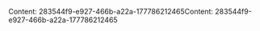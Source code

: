 <span data-ttu-id="f93c5-101">Content: 283544f9-e927-466b-a22a-177786212465</span><span class="sxs-lookup"><span data-stu-id="f93c5-101">Content: 283544f9-e927-466b-a22a-177786212465</span></span>